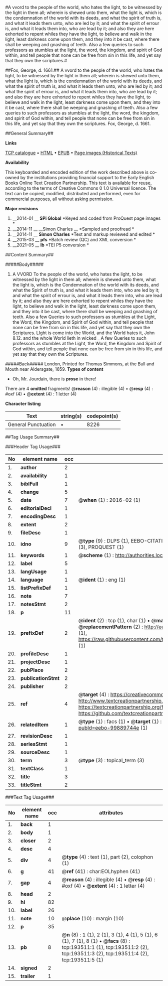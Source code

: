 #A vvord to the people of the world, who hates the light, to be witnessed by the light in them all; wherein is shewed unto them, what the light is, which is the condemnation of the world with its deeds, and what the spirit of truth is, and what it leads them unto, who are led by it; and what the spirit of errour is, and what it leads them into, who are lead by it; and also they are here exhorted to repent whiles they have the light, to believe and walk in the light, least darkness come upon them, and they into it be cast, where there shall be weeping and gnashing of teeth. Also a few queries to such professors as stumbles at the light, the word, the kingdom, and spirit of God within, and tell people that none can be free from sin in this life, and yet say that they own the scriptures.#

##Fox, George, d. 1661.##
A vvord to the people of the world, who hates the light, to be witnessed by the light in them all; wherein is shewed unto them, what the light is, which is the condemnation of the world with its deeds, and what the spirit of truth is, and what it leads them unto, who are led by it; and what the spirit of errour is, and what it leads them into, who are lead by it; and also they are here exhorted to repent whiles they have the light, to believe and walk in the light, least darkness come upon them, and they into it be cast, where there shall be weeping and gnashing of teeth. Also a few queries to such professors as stumbles at the light, the word, the kingdom, and spirit of God within, and tell people that none can be free from sin in this life, and yet say that they own the scriptures.
Fox, George, d. 1661.

##General Summary##

**Links**

[TCP catalogue](http://www.ota.ox.ac.uk/tcp/)  • 
[HTML](http://tei.it.ox.ac.uk/tcp/Texts-HTML/free/B23/B23186.html)  • 
[EPUB](http://tei.it.ox.ac.uk/tcp/Texts-EPUB/free/B23/B23186.epub) • 
[Page images (Historical Texts)](https://historicaltexts.jisc.ac.uk/eebo-99889744e)

**Availability**

This keyboarded and encoded edition of the work described above is co-owned by the
    institutions providing financial support to the Early English Books Online Text Creation
    Partnership. This text is available for reuse, according to the terms of  Creative Commons 0 1.0 Universal
    licence. The text can be copied, modified, distributed and performed, even for commercial
    purposes, all without asking permission.

**Major revisions**

1. __2014-01 __ __SPi Global__ *Keyed and coded from ProQuest page images *
1. __2014-11 __ __Simon Charles __ *Sampled and proofread *
1. __2014-11 __ __Simon Charles__ *Text and markup reviewed and edited *
1. __2015-03 __ __pfs__ *Batch review (QC) and XML conversion *
1. __2021-05 __ __lb__ *TEI P5 conversion *

##Content Summary##

#####Body#####

1. A VVORD To the people of the world, who hates the light, to be witnessed by the light in them all; wherein is shewed unto them, what the light is, which is the Condemnation of the world with its deeds, and what the Spirit of truth is, and what it leads them into, who are led by it; and what the spirit of errour is, and what it leads them into, who are lead by it; and also they are here exhorted to repent whiles they have the light, to believe and walk in the light, least darkness come upon them, and they into it be cast, where there shall be weeping and gnashing of teeth. Also a few Queries to such professors as stumbles at the Light, the Word, the Kingdom, and Spirit of God within, and tell people that none can be free from sin in this life, and yet say that they own the Scriptures.
LIght is come into the World, and the World hates it, John 8.12. and the whole World lieth in wicked
    _ A few Queries to such professors as stumbles at the Light, the Word, the Kingdom and Spirit of God within, and tell people that none can be free from sin in this life, and yet say that they own the Scriptures.

#####Back#####
London, Printed for Thomas Simmons, at the Bull and Mouth near Aldersgate, 1659.
**Types of content**

  * Oh, Mr. Jourdain, there is **prose** in there!

There are 4 **omitted** fragments! 
 @__reason__ (4) : illegible (4)  •  @__resp__ (4) : #oxf (4)  •  @__extent__ (4) : 1 letter (4)

**Character listing**


|Text|string(s)|codepoint(s)|
|---|---|---|
|General Punctuation|•|8226|

##Tag Usage Summary##

###Header Tag Usage###

|No|element name|occ|attributes|
|---|---|---|---|
|1.|__author__|2||
|2.|__availability__|1||
|3.|__biblFull__|1||
|4.|__change__|5||
|5.|__date__|7| @__when__ (1) : 2016-02 (1)|
|6.|__editorialDecl__|1||
|7.|__encodingDesc__|1||
|8.|__extent__|2||
|9.|__fileDesc__|1||
|10.|__idno__|9| @__type__ (9) : DLPS (1), EEBO-CITATION (1), VID (1), EEBO-PROQUEST (1), OCLC (1), STC (3), PROQUEST (1)|
|11.|__keywords__|1| @__scheme__ (1) : http://authorities.loc.gov/ (1)|
|12.|__label__|5||
|13.|__langUsage__|1||
|14.|__language__|1| @__ident__ (1) : eng (1)|
|15.|__listPrefixDef__|1||
|16.|__note__|7||
|17.|__notesStmt__|2||
|18.|__p__|11||
|19.|__prefixDef__|2| @__ident__ (2) : tcp (1), char (1)  •  @__matchPattern__ (2) : ([0-9\-]+):([0-9IVX]+) (1), (.+) (1)  •  @__replacementPattern__ (2) : http://eebo.chadwyck.com/downloadtiff?vid=$1&page=$2 (1), https://raw.githubusercontent.com/textcreationpartnership/Texts/master/tcpchars.xml#$1 (1)|
|20.|__profileDesc__|1||
|21.|__projectDesc__|1||
|22.|__pubPlace__|2||
|23.|__publicationStmt__|2||
|24.|__publisher__|2||
|25.|__ref__|4| @__target__ (4) : https://creativecommons.org/publicdomain/zero/1.0/ (1), http://www.textcreationpartnership.org/docs/. (1), https://textcreationpartnership.org/faq/#faq05 (1), https://github.com/textcreationpartnership (1)|
|26.|__relatedItem__|1| @__type__ (1) : facs (1)  •  @__target__ (1) : https://data.historicaltexts.jisc.ac.uk/view?pubId=eebo-99889744e (1)|
|27.|__revisionDesc__|1||
|28.|__seriesStmt__|1||
|29.|__sourceDesc__|1||
|30.|__term__|3| @__type__ (3) : topical_term (3)|
|31.|__textClass__|1||
|32.|__title__|3||
|33.|__titleStmt__|2||


###Text Tag Usage###

|No|element name|occ|attributes|
|---|---|---|---|
|1.|__back__|1||
|2.|__body__|1||
|3.|__closer__|2||
|4.|__desc__|4||
|5.|__div__|4| @__type__ (4) : text (1), part (2), colophon (1)|
|6.|__g__|41| @__ref__ (41) : char:EOLhyphen (41)|
|7.|__gap__|4| @__reason__ (4) : illegible (4)  •  @__resp__ (4) : #oxf (4)  •  @__extent__ (4) : 1 letter (4)|
|8.|__head__|2||
|9.|__hi__|82||
|10.|__label__|26||
|11.|__note__|10| @__place__ (10) : margin (10)|
|12.|__p__|35||
|13.|__pb__|8| @__n__ (8) : 1 (1), 2 (1), 3 (1), 4 (1), 5 (1), 6 (1), 7 (1), 8 (1)  •  @__facs__ (8) : tcp:193511:1 (1), tcp:193511:2 (2), tcp:193511:3 (2), tcp:193511:4 (2), tcp:193511:5 (1)|
|14.|__signed__|2||
|15.|__trailer__|1||
